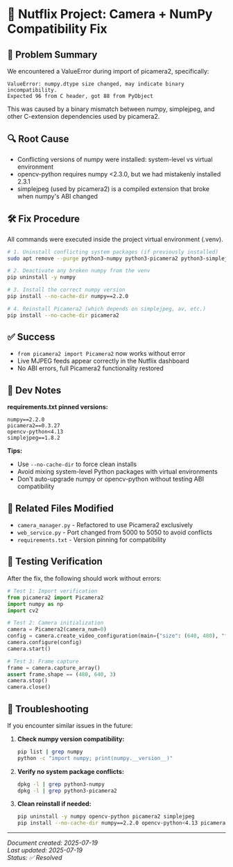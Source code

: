 # 📸 Nutflix Project: Camera + NumPy Compatibility Fix

## 🧠 Problem Summary

We encountered a ValueError during import of picamera2, specifically:

```
ValueError: numpy.dtype size changed, may indicate binary incompatibility.
Expected 96 from C header, got 88 from PyObject
```

This was caused by a binary mismatch between numpy, simplejpeg, and other C-extension dependencies used by picamera2.

## 🔍 Root Cause

- Conflicting versions of numpy were installed: system-level vs virtual environment
- opencv-python requires numpy <2.3.0, but we had mistakenly installed 2.3.1
- simplejpeg (used by picamera2) is a compiled extension that broke when numpy's ABI changed

## 🛠️ Fix Procedure

All commands were executed inside the project virtual environment (.venv).

```bash
# 1. Uninstall conflicting system packages (if previously installed)
sudo apt remove --purge python3-numpy python3-picamera2 python3-simplejpeg

# 2. Deactivate any broken numpy from the venv
pip uninstall -y numpy

# 3. Install the correct numpy version
pip install --no-cache-dir numpy==2.2.0

# 4. Reinstall Picamera2 (which depends on simplejpeg, av, etc.)
pip install --no-cache-dir picamera2
```

## ✅ Success

- `from picamera2 import Picamera2` now works without error
- Live MJPEG feeds appear correctly in the Nutflix dashboard
- No ABI errors, full Picamera2 functionality restored

## 📌 Dev Notes

**requirements.txt pinned versions:**
```
numpy==2.2.0
picamera2==0.3.27
opencv-python<4.13
simplejpeg==1.8.2
```

**Tips:**
- Use `--no-cache-dir` to force clean installs
- Avoid mixing system-level Python packages with virtual environments
- Don't auto-upgrade numpy or opencv-python without testing ABI compatibility

## 🎯 Related Files Modified

- `camera_manager.py` - Refactored to use Picamera2 exclusively
- `web_service.py` - Port changed from 5000 to 5050 to avoid conflicts
- `requirements.txt` - Version pinning for compatibility

## 🚀 Testing Verification

After the fix, the following should work without errors:

```python
# Test 1: Import verification
from picamera2 import Picamera2
import numpy as np
import cv2

# Test 2: Camera initialization
camera = Picamera2(camera_num=0)
config = camera.create_video_configuration(main={"size": (640, 480), "format": "RGB888"})
camera.configure(config)
camera.start()

# Test 3: Frame capture
frame = camera.capture_array()
assert frame.shape == (480, 640, 3)
camera.stop()
camera.close()
```

## 🔧 Troubleshooting

If you encounter similar issues in the future:

1. **Check numpy version compatibility:**
   ```bash
   pip list | grep numpy
   python -c "import numpy; print(numpy.__version__)"
   ```

2. **Verify no system package conflicts:**
   ```bash
   dpkg -l | grep python3-numpy
   dpkg -l | grep python3-picamera2
   ```

3. **Clean reinstall if needed:**
   ```bash
   pip uninstall -y numpy opencv-python picamera2 simplejpeg
   pip install --no-cache-dir numpy==2.2.0 opencv-python<4.13 picamera2
   ```

---

*Document created: 2025-07-19*  
*Last updated: 2025-07-19*  
*Status: ✅ Resolved*
